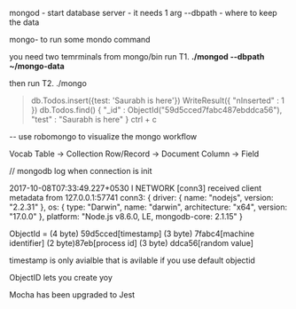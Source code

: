 mongod - start database server - it needs 1 arg --dbpath - where to keep the data

mongo-  to run some mondo command

you need two temrminals from mongo/bin run
T1. **./mongod --dbpath ~/mongo-data**

then run
T2. ./mongo 
> db.Todos.insert({test: 'Saurabh is here'})
WriteResult({ "nInserted" : 1 })
> db.Todos.find()
{ "_id" : ObjectId("59d5cced7fabc487ebddca56"), "test" : "Saurabh is here" }
ctrl + c

-- use robomongo to visualize the mongo workflow

Vocab
Table -> Collection
Row/Record -> Document
Column -> Field

// mongodb log  when connection is init

2017-10-08T07:33:49.227+0530 I NETWORK  [conn3] received client metadata from 127.0.0.1:57741 conn3: { driver: { name: "nodejs", version: "2.2.31" }, os: { type: "Darwin", name: "darwin", architecture: "x64", version: "17.0.0" }, platform: "Node.js v8.6.0, LE, mongodb-core: 2.1.15" }


ObjectId = (4 byte) 59d5cced[timestamp]  (3 byte) 7fabc4[machine identifier]  (2 byte)87eb[process id] (3 byte) ddca56[random value]

timestamp is only avialble that is avilable if you use default objectid

ObjectID lets you create yoy

Mocha has been upgraded to Jest 